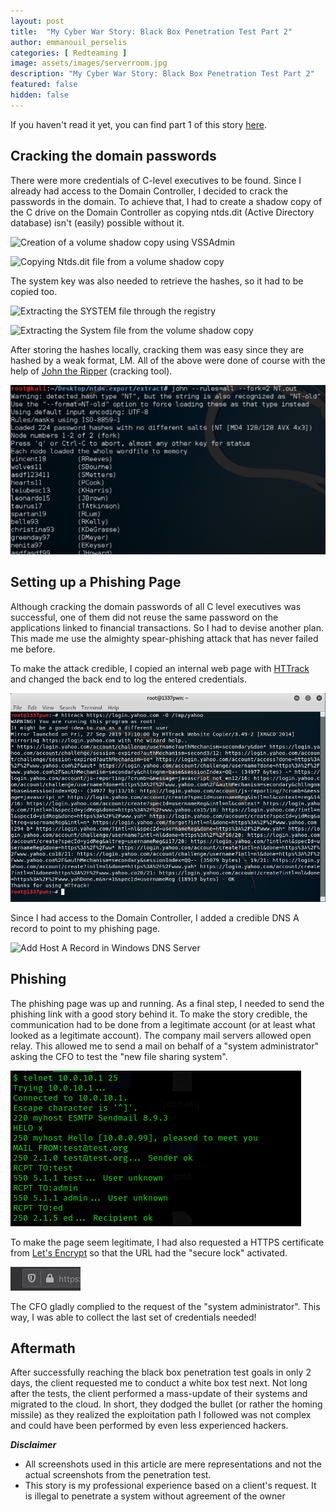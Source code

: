 ```yaml
---
layout: post
title:  "My Cyber War Story: Black Box Penetration Test Part 2"
author: emmanouil_perselis
categories: [ Redteaming ]
image: assets/images/serverroom.jpg
description: "My Cyber War Story: Black Box Penetration Test Part 2"
featured: false
hidden: false
---
```


If you haven't read it yet, you can find part 1 of this story [here](https://ordina-cyber.github.io/WarStory-BlackBoxPentest/).

## Cracking the domain passwords

There were more credentials of C-level executives to be found. Since I
already had access to the Domain Controller, I decided to crack the
passwords in the domain. To achieve that, I had to create a shadow copy
of the C drive on the Domain Controller as copying ntds.dit (Active
Directory database) isn't (easily) possible without it.

![Creation of a volume shadow copy using
VSSAdmin](../assets/images/Posts/WarStoryEmmanouil/image5.png)

![Copying Ntds.dit file from a volume shadow
copy](../assets/images/Posts/WarStoryEmmanouil/image6.png)

The system key was also needed to retrieve the hashes, so it had to be
copied too.

![Extracting the SYSTEM file through the
registry](../assets/images/Posts/WarStoryEmmanouil/image7.png)

![Extracting the System file from the volume shadow
copy](../assets/images/Posts/WarStoryEmmanouil/image8.png)

After storing the hashes locally, cracking them was easy since they are
hashed by a weak format, LM. All of the above were done of course with
the help of [John the Ripper](https://www.openwall.com/john/) (cracking
tool).

![07 - john](../assets/images/Posts/WarStoryEmmanouil/image9.png)

## Setting up a Phishing Page

Although cracking the domain passwords of all C level executives was
successful, one of them did not reuse the same password on the
applications linked to financial transactions. So I had to devise
another plan. This made me use the almighty spear-phishing attack that
has never failed me before.

To make the attack credible, I copied an internal web page with
[HTTrack](https://www.httrack.com/) and changed the back end to log the
entered credentials.

![](../assets/images/Posts/WarStoryEmmanouil/image10.png)

Since I had access to the Domain Controller, I added a credible DNS A
record to point to my phishing page.

![Add Host A Record in Windows DNS
Server](../assets/images/Posts/WarStoryEmmanouil/image11.png)

## Phishing

The phishing page was up and running. As a final step, I needed to send
the phishing link with a good story behind it. To make the story
credible, the communication had to be done from a legitimate account (or
at least what looked as a legitimate account). The company mail servers
allowed open relay. This allowed me to send a mail on behalf of a
"system administrator" asking the CFO to test the "new file sharing
system".

![](../assets/images/Posts/WarStoryEmmanouil/image12.png)

To make the page seem legitimate, I had also requested a HTTPS
certificate from [Let's Encrypt](https://letsencrypt.org/) so that the
URL had the "secure lock" activated.

![](../assets/images/Posts/WarStoryEmmanouil/image13.png)

The CFO gladly complied to the request of the "system administrator".
This way, I was able to collect the last set of credentials needed!

## Aftermath

After successfully reaching the black box penetration test goals in only
2 days, the client requested me to conduct a white box test next. Not
long after the tests, the client performed a mass-update of their
systems and migrated to the cloud. In short, they dodged the bullet (or
rather the homing missile) as they realized the exploitation path I
followed was not complex and could have been performed by even less
experienced hackers.


***Disclaimer***

-   All screenshots used in this article are mere representations and
    not the actual screenshots from the penetration test.
-   This story is my professional experience based on a client's
    request. It is illegal to penetrate a system without agreement of
    the owner